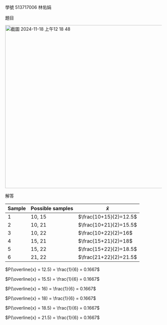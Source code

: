 學號 513717006 林佑娟

題目

<img width="525" alt="截圖 2024-11-18 上午12 18 48" src="https://github.com/user-attachments/assets/f23f5e8a-ab46-4fc5-953d-01c9fe48360b">

解答

|Sample| Possible samples |      $\bar{x}$      |         
|------| ---------------- | ------------------- | 
|  1   | 10, 15           | $\frac{10+15}{2}=12.5$ | 
|  2   | 10, 21           | $\frac{10+21}{2}=15.5$ |  
|  3   | 10, 22           | $\frac{10+22}{2}=16$   |  
|  4   | 15, 21           | $\frac{15+21}{2}=18$   |  
|  5   | 15, 22           | $\frac{15+22}{2}=18.5$ |  
|  6   | 21, 22           | $\frac{21+22}{2}=21.5$ | 


$P(\overline{x} = 12.5) = \frac{1}{6} = 0.1667$

$P(\overline{x} = 15.5) = \frac{1}{6} = 0.1667$

$P(\overline{x} = 16) = \frac{1}{6} = 0.1667$

$P(\overline{x} = 18) = \frac{1}{6} = 0.1667$

$P(\overline{x} = 18.5) = \frac{1}{6} = 0.1667$

$P(\overline{x} = 21.5) = \frac{1}{6} = 0.1667$

